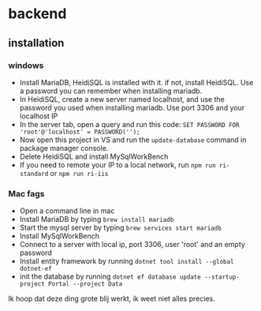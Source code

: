 # backend

## installation

### windows

+ Install MariaDB, HeidiSQL is installed with it. if not, install HeidiSQL. Use a password you can remember when installing mariadb.
+ In HeidiSQL, create a new server named localhost, and use the password you used when installing mariadb. Use port 3306 and your localhost IP
+ In the server tab, open a query and run this code: `SET PASSWORD FOR 'root'@'localhost' = PASSWORD('');`
+ Now open this project in VS and run the `update-database` command in package manager console.
+ Delete HeidiSQL and install MySqlWorkBench
+ If you need to remote your IP to a local network, run `npm run ri-standard` or `npm run ri-iis`

### Mac fags

+ Open a command line in mac
+ Install MariaDB by typing `brew install mariadb`
+ Start the mysql server by typing `brew services start mariadb`
+ Install MySqlWorkBench
+ Connect to a server with local ip, port 3306, user 'root' and an empty password
+ Install entity framework by running `dotnet tool install --global dotnet-ef`
+ init the database by running `dotnet ef database update --startup-project Portal --project Data`

Ik hoop dat deze ding grote blij werkt, ik weet niet alles precies. 
